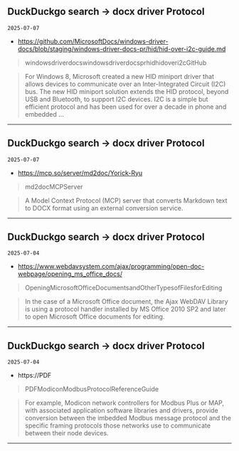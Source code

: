 ## DuckDuckgo search -> docx driver Protocol
`2025-07-07`

* https://github.com/MicrosoftDocs/windows-driver-docs/blob/staging/windows-driver-docs-pr/hid/hid-over-i2c-guide.md

<blockquote>
 windowsdriverdocswindowsdriverdocsprhidhidoveri2cGitHub
</blockquote>
<blockquote>
For Windows 8, Microsoft created a new HID miniport driver that allows devices to communicate over an Inter-Integrated Circuit (I2C) bus. The new HID miniport solution extends the HID protocol, beyond USB and Bluetooth, to support I2C devices. I2C is a simple but efficient protocol and has been used for over a decade in phone and embedded ...
</blockquote>

---

## DuckDuckgo search -> docx driver Protocol
`2025-07-07`

* https://mcp.so/server/md2doc/Yorick-Ryu

<blockquote>
 md2docMCPServer
</blockquote>
<blockquote>
A Model Context Protocol (MCP) server that converts Markdown text to DOCX format using an external conversion service.
</blockquote>

---

## DuckDuckgo search -> docx driver Protocol
`2025-07-04`

* https://www.webdavsystem.com/ajax/programming/open-doc-webpage/opening_ms_office_docs/

<blockquote>
 OpeningMicrosoftOfficeDocumentsandOtherTypesofFilesforEditing
</blockquote>
<blockquote>
In the case of a Microsoft Office document, the Ajax WebDAV Library is using a protocol handler installed by MS Office 2010 SP2 and later to open Microsoft Office documents for editing.
</blockquote>

---

## DuckDuckgo search -> docx driver Protocol
`2025-07-04`

* https://PDF

<blockquote>
 PDFModiconModbusProtocolReferenceGuide
</blockquote>
<blockquote>
For example, Modicon network controllers for Modbus Plus or MAP, with associated application software libraries and drivers, provide conversion between the imbedded Modbus message protocol and the specific framing protocols those networks use to communicate between their node devices.
</blockquote>

---


